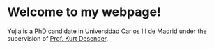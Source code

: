 # Welcome to my webpage!

Yujia is a PhD candidate in Universidad Carlos III de Madrid under the supervision of <a href="https://business.uc3m.es/en/faculty/profesor/perfil/kurt-desender">Prof. Kurt Desender</a>.


